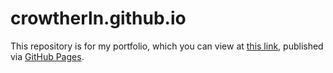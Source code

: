 # crowtherln.github.io

This repository is for my portfolio, which you can view at [this link](https://crowtherln.github.io/ 'Lee Crowther | Information professional, data enthusiast, critical thinker, process improver'), published via [GitHub Pages](https://pages.github.com/ 'GitHub Pages | Websites for you and your projects, hosted directly from your GitHub repository. Just edit, push, and your changes are live.').
